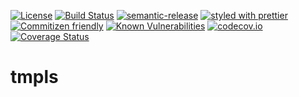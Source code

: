 [![License](https://img.shields.io/badge/License-BSD%203--Clause-blue.svg)](https://opensource.org/licenses/BSD-3-Clause)
[![Build Status](https://travis-ci.com/arlac77/tmpls.svg?branch=master)](https://travis-ci.com/arlac77/tmpls)
[![semantic-release](https://img.shields.io/badge/%20%20%F0%9F%93%A6%F0%9F%9A%80-semantic--release-e10079.svg)](https://github.com/arlac77/tmpls.git)
[![styled with prettier](https://img.shields.io/badge/styled_with-prettier-ff69b4.svg)](https://github.com/prettier/prettier)
[![Commitizen friendly](https://img.shields.io/badge/commitizen-friendly-brightgreen.svg)](http://commitizen.github.io/cz-cli/)
[![Known Vulnerabilities](https://snyk.io/test/github/arlac77/tmpls/badge.svg)](https://snyk.io/test/github/arlac77/tmpls)
[![codecov.io](http://codecov.io/github/arlac77/tmpls/coverage.svg?branch=master)](http://codecov.io/github/arlac77/tmpls?branch=master)
[![Coverage Status](https://coveralls.io/repos/arlac77/tmpls/badge.svg)](https://coveralls.io/r/arlac77/tmpls)
# tmpls